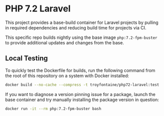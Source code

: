 # PHP 7.2 Laravel

This project provides a base-build container for Laravel projects by pulling in required dependencies and reducing build time for projects via CI.

This specific repo builds nightly using the base image `php:7.2-fpm-buster` to provide additional updates and changes from the base.

## Local Testing

To quickly test the Dockerfile for builds, run the following command from the root of this repository on a system with Docker installed:

```bash
docker build --no-cache --compress -t troyfontaine/php72-laravel:test .
```

If you want to diagnose a version pinning issue for a package, launch the base container and try manually installing the package version in question:

```bash
docker run -it --rm php:7.2-fpm-buster bash
```
